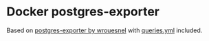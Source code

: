 # Docker postgres-exporter

Based on [postgres-exporter by wrouesnel](https://github.com/wrouesnel/postgres_exporter)
with [queries.yml](https://github.com/wrouesnel/postgres_exporter/blob/master/queries.yaml) included.
